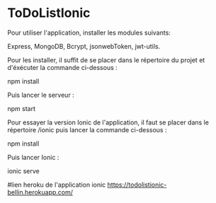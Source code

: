 # ToDoListIonic


Pour utiliser l'application, installer les modules suivants:

Express,
MongoDB,
Bcrypt,
jsonwebToken,
jwt-utils.

Pour les installer, il suffit de se placer dans le répertoire du projet et d'éxécuter la commande ci-dessous :

npm install

Puis lancer le serveur :

npm start

Pour essayer la version Ionic de l'application, il faut se placer dans le répertoire /ionic puis lancer la commande ci-dessous :

npm install

Puis lancer Ionic :

ionic serve

#lien heroku de l'application ionic
https://todolistionic-bellin.herokuapp.com/
